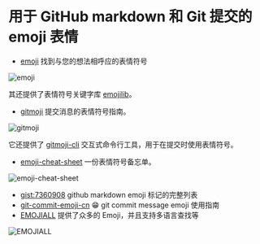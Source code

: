 # 用于 GitHub markdown 和 Git 提交的 emoji 表情

- [emoji](https://github.com/muan/emoji) 找到与您的想法相呼应的表情符号

![emoji](https://upload-images.jianshu.io/upload_images/18281896-69fdceb3d31f315c.png?imageMogr2/auto-orient/strip%7CimageView2/2/w/1240)

其还提供了表情符号关键字库 [emojilib](https://github.com/muan/emojilib)。

- [gitmoji](https://gitmoji.dev/) 提交消息的表情符号指南。

![gitmoji](https://upload-images.jianshu.io/upload_images/18281896-2ba77d7303188e89.png?imageMogr2/auto-orient/strip%7CimageView2/2/w/1240)

它还提供了 [gitmoji-cli](https://github.com/carloscuesta/gitmoji-cli) 交互式命令行工具，用于在提交时使用表情符号。

- [emoji-cheat-sheet](https://www.webfx.com/tools/emoji-cheat-sheet/) 一份表情符号备忘单。

![emoji-cheat-sheet](https://upload-images.jianshu.io/upload_images/18281896-ada16db4f6548c54.png?imageMogr2/auto-orient/strip%7CimageView2/2/w/1240)

- [gist:7360908](https://gist.github.com/rxaviers/7360908) github markdown emoji 标记的完整列表
- [git-commit-emoji-cn](https://github.com/liuchengxu/git-commit-emoji-cn) 😁 git commit message emoji 使用指南
- [EMOJIALL](https://www.emojiall.com/) 提供了众多的 Emoji，并且支持多语言查找等

![EMOJIALL](https://upload-images.jianshu.io/upload_images/18281896-a2494d99ab33e100.png?imageMogr2/auto-orient/strip%7CimageView2/2/w/1240)

